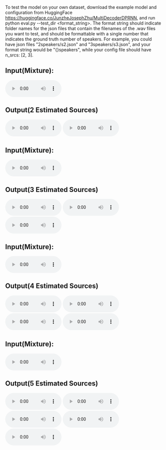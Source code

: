 <meta charset="utf-8">
<title>Redirecting to https://github.com/JunzheJosephZhu/MultiDecoder-DPRNN/</title>
<meta http-equiv="refresh" content="0; URL=https://github.com/JunzheJosephZhu/MultiDecoder-DPRNN">
<link rel="canonical" href="https://example.com/">

To test the model on your own dataset, download the example model and configuration from HuggingFace https://huggingface.co/JunzheJosephZhu/MultiDecoderDPRNN, and run python eval.py --test_dir <format_string>. The format string should indicate folder names for the json files that contain the filenames of the .wav files you want to test, and should be formattable with a single number that indicates the ground truth number of speakers. For example, you could have json files "2speakers/s2.json" and "3speakers/s3.json", and your format string would be "{}speakers", while your config file should have n_srcs: [2, 3].


## Input(Mixture):
<audio controls class="audio-player" preload="metadata" style="width: 180px;"> <source src="examples/2_mixture.wav" type="audio/wav"></audio>
## Output(2 Estimated Sources)
<audio controls class="audio-player" preload="metadata" style="width: 180px;"> <source src="examples/2_source_0.wav" type="audio/wav"></audio>
<audio controls class="audio-player" preload="metadata" style="width: 180px;"> <source src="examples/2_source_1.wav" type="audio/wav"></audio>
<br>
## Input(Mixture):
<audio controls class="audio-player" preload="metadata" style="width: 180px;"> <source src="examples/3_mixture.wav" type="audio/wav"></audio>
## Output(3 Estimated Sources)
<audio controls class="audio-player" preload="metadata" style="width: 180px;"> <source src="examples/3_source_0.wav" type="audio/wav"></audio>
<audio controls class="audio-player" preload="metadata" style="width: 180px;"> <source src="examples/3_source_1.wav" type="audio/wav"></audio>
<audio controls class="audio-player" preload="metadata" style="width: 180px;"> <source src="examples/3_source_2.wav" type="audio/wav"></audio>
<br>
## Input(Mixture):
<audio controls class="audio-player" preload="metadata" style="width: 180px;"> <source src="examples/4_mixture.wav" type="audio/wav"></audio>
## Output(4 Estimated Sources)
<audio controls class="audio-player" preload="metadata" style="width: 180px;"> <source src="examples/4_source_0.wav" type="audio/wav"></audio>
<audio controls class="audio-player" preload="metadata" style="width: 180px;"> <source src="examples/4_source_1.wav" type="audio/wav"></audio>
<audio controls class="audio-player" preload="metadata" style="width: 180px;"> <source src="examples/4_source_2.wav" type="audio/wav"></audio>
<audio controls class="audio-player" preload="metadata" style="width: 180px;"> <source src="examples/4_source_3.wav" type="audio/wav"></audio>
<br>
## Input(Mixture):
<audio controls class="audio-player" preload="metadata" style="width: 180px;"> <source src="examples/5_mixture.wav" type="audio/wav"></audio>
## Output(5 Estimated Sources)
<audio controls class="audio-player" preload="metadata" style="width: 180px;"> <source src="examples/5_source_0.wav" type="audio/wav"></audio>
<audio controls class="audio-player" preload="metadata" style="width: 180px;"> <source src="examples/5_source_1.wav" type="audio/wav"></audio>
<audio controls class="audio-player" preload="metadata" style="width: 180px;"> <source src="examples/5_source_2.wav" type="audio/wav"></audio>
<audio controls class="audio-player" preload="metadata" style="width: 180px;"> <source src="examples/5_source_3.wav" type="audio/wav"></audio>
<audio controls class="audio-player" preload="metadata" style="width: 180px;"> <source src="examples/5_source_4.wav" type="audio/wav"></audio>
